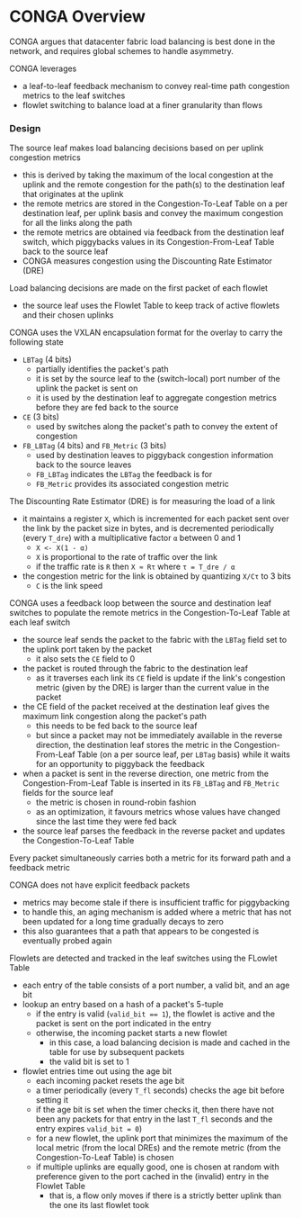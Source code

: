 # CONGA Overview
CONGA argues that datacenter fabric load balancing is best done in the network, and requires global schemes to handle asymmetry.

CONGA leverages
* a leaf-to-leaf feedback mechanism to convey real-time path congestion metrics to the leaf switches
* flowlet switching to balance load at a finer granularity than flows

### Design
The source leaf makes load balancing decisions based on per uplink congestion metrics
* this is derived by taking the maximum of the local congestion at the uplink and the remote congestion for the path(s) to the destination leaf that originates at the uplink
* the remote metrics are stored in the Congestion-To-Leaf Table on a per destination leaf, per uplink basis and convey the maximum congestion for all the links along the path
* the remote metrics are obtained via feedback from the destination leaf switch, which piggybacks values in its Congestion-From-Leaf Table back to the source leaf
* CONGA measures congestion using the Discounting Rate Estimator (DRE)

Load balancing decisions are made on the first packet of each flowlet
* the source leaf uses the Flowlet Table to keep track of active flowlets and their chosen uplinks

CONGA uses the VXLAN encapsulation format for the overlay to carry the following state
* `LBTag` (4 bits)
  * partially identifies the packet's path
  * it is set by the source leaf to the (switch-local) port number of the uplink the packet is sent on
  * it is used by the destination leaf to aggregate congestion metrics before they are fed back to the source
* `CE` (3 bits)
  * used by switches along the packet's path to convey the extent of congestion
* `FB_LBTag` (4 bits) and `FB_Metric` (3 bits)
  * used by destination leaves to piggyback congestion information back to the source leaves
  * `FB_LBTag` indicates the `LBTag` the feedback is for
  * `FB_Metric` provides its associated congestion metric

The Discounting Rate Estimator (DRE) is for measuring the load of a link
* it maintains a register `X`, which is incremented for each packet sent over the link by the packet size in bytes, and is decremented periodically (every `T_dre`)  with a multiplicative factor `α` between 0 and 1
  * `X <- X(1 - α)`
  * `X` is proportional to the rate of traffic over the link
  * if the traffic rate is `R` then `X ≈ Rτ` where `τ = T_dre / α`
* the congestion metric for the link is obtained by quantizing `X/Cτ` to 3 bits
  * `C` is the link speed

CONGA uses a feedback loop between the source and destination leaf switches to populate the remote metrics in the Congestion-To-Leaf Table at each leaf switch
* the source leaf sends the packet to the fabric with the `LBTag` field set to the uplink port taken by the packet
  * it also sets the `CE` field to 0
* the packet is routed through the fabric to the destination leaf
  * as it traverses each link its `CE` field is update if the link's congestion metric (given by the DRE) is larger than the current value in the packet
* the CE field of the packet received at the destination leaf gives the maximum link congestion along the packet's path
  * this needs to be fed back to the source leaf
  * but since a packet may not be immediately available in the reverse direction, the destination leaf stores the metric in the Congestion-From-Leaf Table (on a per source leaf, per `LBTag` basis) while it waits for an opportunity to piggyback the feedback
* when a packet is sent in the reverse direction, one metric from the Congestion-From-Leaf Table is inserted in its `FB_LBTag` and `FB_Metric` fields for the source leaf
  * the metric is chosen in round-robin fashion
  * as an optimization, it favours metrics whose values have changed since the last time they were fed back
* the source leaf parses the feedback in the reverse packet and updates the Congestion-To-Leaf Table

Every packet simultaneously carries both a metric for its forward path and a feedback metric

CONGA does not have explicit feedback packets
* metrics may become stale if there is insufficient traffic for piggybacking
* to handle this, an aging mechanism is added where a metric that has not been updated for a long time gradually decays to zero
* this also guarantees that a path that appears to be congested is eventually probed again

Flowlets are detected and tracked in the leaf switches using the FLowlet Table
* each entry of the table consists of a port number, a valid bit, and an age bit
* lookup an entry based on a hash of a packet's 5-tuple
  * if the entry is valid (`valid_bit == 1`), the flowlet is active and the packet is sent on the port indicated in the entry
  * otherwise, the incoming packet starts a new flowlet
    * in this case, a load balancing decision is made and cached in the table for use by subsequent packets
    * the valid bit is set to 1
* flowlet entries time out using the age bit
  * each incoming packet resets the age bit
  * a timer periodically (every `T_fl` seconds) checks the age bit before setting it
  * if the age bit is set when the timer checks it, then there have not been any packets for that entry in the last `T_fl` seconds and the entry expires `valid_bit = 0`)
  * for a new flowlet, the uplink port that minimizes the maximum of the local metric (from the local DREs) and the remote metric (from the Congestion-To-Leaf Table) is chosen
  * if multiple uplinks are equally good, one is chosen at random with preference given to the port cached in the (invalid) entry in the Flowlet Table
    * that is, a flow only moves if there is a strictly better uplink than the one its last flowlet took
